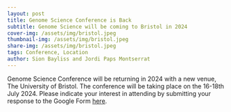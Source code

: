 ```yaml
---
layout: post
title: Genome Science Conference is Back
subtitle: Genome Science will be coming to Bristol in 2024
cover-img: /assets/img/bristol.jpeg
thumbnail-img: /assets/img/bristol.jpeg
share-img: /assets/img/bristol.jpeg
tags: Conference, Location
author: Sion Bayliss and Jordi Paps Montserrat
---
```


Genome Science Conference will be returning in 2024 with a new venue, The University of Bristol. The conference will be taking place on the 16-18th July 2024. Please indicate your interest in attending by submitting your response to the Google Form [here](https://docs.google.com/forms/d/e/1FAIpQLSe27sq9AEDcFMqv2QL_c-kgK3RLTV8Tbr4u_6EiEVmT-WGPMA/viewform?usp=sf_link).

